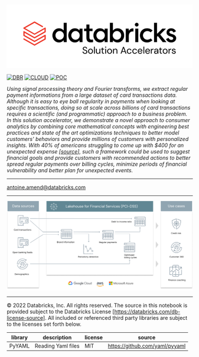 <img src=https://raw.githubusercontent.com/databricks-industry-solutions/.github/main/profile/solacc_logo.png width="600px">

[![DBR](https://img.shields.io/badge/DBR-10.4ML-red?logo=databricks&style=for-the-badge)](https://docs.databricks.com/release-notes/runtime/10.4ml.html)
[![CLOUD](https://img.shields.io/badge/CLOUD-ALL-blue?logo=googlecloud&style=for-the-badge)](https://databricks.com/try-databricks)
[![POC](https://img.shields.io/badge/POC-5_days-green?style=for-the-badge)](https://databricks.com/try-databricks)

*Using signal processing theory and Fourier transforms, we extract regular payment informations from a large dataset 
of card transactions data. Although it is easy to eye ball regularity in payments when looking at specific 
transactions, doing so at scale across billions of card transactions requires a scientific (and programmatic) 
approach to a business problem. In this solution accelerator, we demonstrate a novel approach to consumer analytics 
by combining core mathematical concepts with engineering best practices and state of the art optimizations techniques 
to better model customers' behaviors and provide millions of customers with personalized insights. With 40% of 
americans struggling to come up with $400 for an unexpected expense 
[[source](https://www.cnbc.com/2019/07/20/heres-why-so-many-americans-cant-handle-a-400-unexpected-expense.html)], 
such a framework could be used to suggest financial goals and provide customers with recommended actions to better 
spread regular payments over billing cycles, minimize periods of financial vulnerability and better plan for 
unexpected events.*

___
<antoine.amend@databricks.com>

___

<img src='https://raw.githubusercontent.com/databricks-industry-solutions/regular-payments/main/images/reference_architecture.png' width=800>

___

&copy; 2022 Databricks, Inc. All rights reserved. The source in this notebook is provided subject to the Databricks License [https://databricks.com/db-license-source].  All included or referenced third party libraries are subject to the licenses set forth below.

| library                                | description             | license    | source                                              |
|----------------------------------------|-------------------------|------------|-----------------------------------------------------|
| PyYAML                                 | Reading Yaml files      | MIT        | https://github.com/yaml/pyyaml                      |
